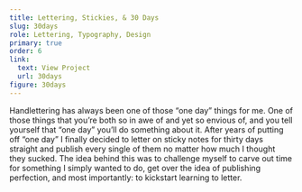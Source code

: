 ```yaml
---
title: Lettering, Stickies, & 30 Days
slug: 30days
role: Lettering, Typography, Design
primary: true
order: 6
link:
  text: View Project
  url: 30days
figure: 30days
---
```


Handlettering has always been one of those “one day” things for me. One of those things that you’re both so in awe of and yet so envious of, and you tell yourself that “one day” you’ll do something about it. After years of putting off “one day” I finally decided to letter on sticky notes for thirty days straight and publish every single of them no matter how much I thought they sucked. The idea behind this was to challenge myself to carve out time for something I simply wanted to do, get over the idea of publishing perfection, and most importantly: to kickstart learning to letter.